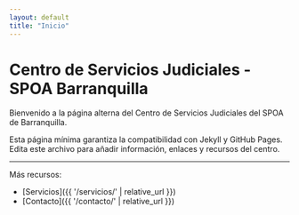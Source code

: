 ```yaml
---
layout: default
title: "Inicio"
---
```


# Centro de Servicios Judiciales - SPOA Barranquilla

Bienvenido a la página alterna del Centro de Servicios Judiciales del SPOA de Barranquilla.

Esta página mínima garantiza la compatibilidad con Jekyll y GitHub Pages. Edita este archivo para añadir información, enlaces y recursos del centro.

---

Más recursos:

- [Servicios]({{ '/servicios/' | relative_url }})
- [Contacto]({{ '/contacto/' | relative_url }})